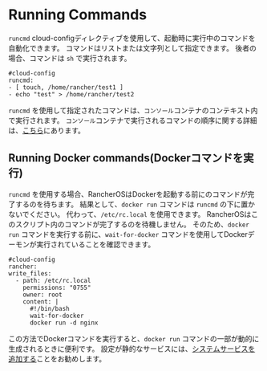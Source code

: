 # Running Commands

`runcmd` cloud-configディレクティブを使用して、起動時に実行中のコマンドを自動化できます。
コマンドはリストまたは文字列として指定できます。 後者の場合、コマンドは `sh` で実行されます。

```
#cloud-config
runcmd:
- [ touch, /home/rancher/test1 ]
- echo "test" > /home/rancher/test2
```

`runcmd` を使用して指定されたコマンドは、`コンソール`コンテナのコンテキスト内で実行されます。
`コンソール`コンテナで実行されるコマンドの順序に関する詳細は、[こちら](https://rancher.com/docs/os/v1.x/en/installation/boot-process/built-in-system-services/#console)にあります。

## Running Docker commands(Dockerコマンドを実行)

`runcmd` を使用する場合、RancherOSはDockerを起動する前にのコマンドが完了するのを待ちます。
結果として、`docker run` コマンドは `runcmd` の下に置かないでください。
代わって、`/etc/rc.local` を使用できます。
RancherOSはこのスクリプト内のコマンドが完了するのを待機しません。
そのため、`docker run` コマンドを実行する前に、`wait-for-docker` コマンドを使用してDockerデーモンが実行されていることを確認できます。

```
#cloud-config
rancher:
write_files:
  - path: /etc/rc.local
    permissions: "0755"
    owner: root
    content: |
      #!/bin/bash
      wait-for-docker
      docker run -d nginx
```

この方法でDockerコマンドを実行すると、`docker run` コマンドの一部が動的に生成されるときに便利です。
設定が静的なサービスには、[システムサービスを追加する](https://rancher.com/docs/os/v1.x/en/installation/system-services/adding-system-services/)ことをお勧めします。



